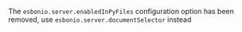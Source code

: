 The `esbonio.server.enabledInPyFiles` configuration option has been removed, use `esbonio.server.documentSelector` instead
